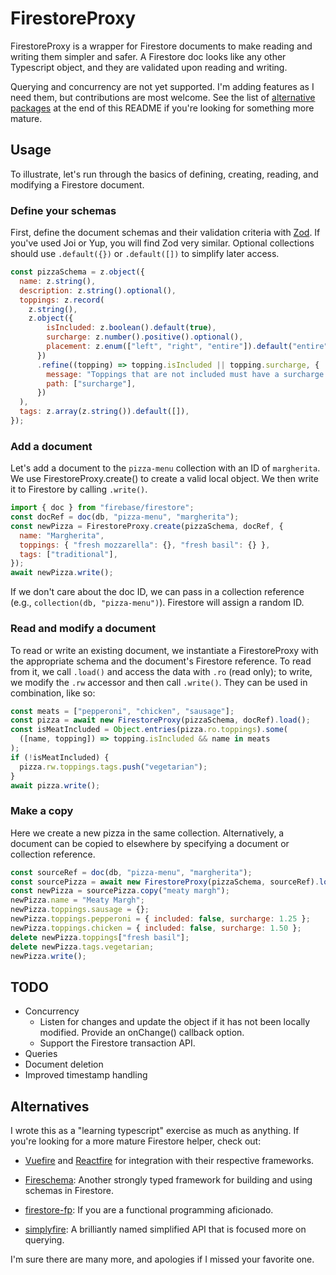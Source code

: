 # FirestoreProxy

FirestoreProxy is a wrapper for Firestore documents to make reading and writing
them simpler and safer.  A Firestore doc looks like any other Typescript object,
and they are validated upon reading and writing.

Querying and concurrency are not yet supported.  I'm adding features as I need
them, but contributions are most welcome.  See the list of [alternative
packages](#alternatives) at the end of this README if you're looking for
something more mature.

## Usage

To illustrate, let's run through the basics of defining, creating, reading, and
modifying a Firestore document.

### Define your schemas

First, define the document schemas and their validation criteria with
[Zod](https://github.com/colinhacks/zod).  If you've used Joi or Yup, you will
find Zod very similar.  Optional collections should use `.default({})` or
`.default([])` to simplify later access.

```javascript
const pizzaSchema = z.object({
  name: z.string(),
  description: z.string().optional(),
  toppings: z.record(
    z.string(),
    z.object({
        isIncluded: z.boolean().default(true),
        surcharge: z.number().positive().optional(),
        placement: z.enum(["left", "right", "entire"]).default("entire"),
      })
      .refine((topping) => topping.isIncluded || topping.surcharge, {
        message: "Toppings that are not included must have a surcharge.",
        path: ["surcharge"],
      })
  ),
  tags: z.array(z.string()).default([]),
});
```

### Add a document

Let's add a document to the `pizza-menu` collection with an ID of `margherita`.
We use FirestoreProxy.create() to create a valid local object.  We then write it
to Firestore by calling `.write()`.

```javascript
import { doc } from "firebase/firestore";
const docRef = doc(db, "pizza-menu", "margherita");
const newPizza = FirestoreProxy.create(pizzaSchema, docRef, {
  name: "Margherita",
  toppings: { "fresh mozzarella": {}, "fresh basil": {} },
  tags: ["traditional"],
});
await newPizza.write();
```

If we don't care about the doc ID, we can pass in a collection reference (e.g.,
`collection(db, "pizza-menu")`).  Firestore will assign a random ID.

### Read and modify a document

To read or write an existing document, we instantiate a FirestoreProxy with the
appropriate schema and the document's Firestore reference.  To read from it, we
call `.load()` and access the data with `.ro` (read only); to write, we modify
the `.rw` accessor and then call `.write()`.  They can be used in combination,
like so:

```javascript
const meats = ["pepperoni", "chicken", "sausage"];
const pizza = await new FirestoreProxy(pizzaSchema, docRef).load();
const isMeatIncluded = Object.entries(pizza.ro.toppings).some(
  ([name, topping]) => topping.isIncluded && name in meats
);
if (!isMeatIncluded) {
  pizza.rw.toppings.tags.push("vegetarian");
}
await pizza.write();
```

### Make a copy

Here we create a new pizza in the same collection.  Alternatively, a document
can be copied to elsewhere by specifying a document or collection reference.

```javascript
const sourceRef = doc(db, "pizza-menu", "margherita");
const sourcePizza = await new FirestoreProxy(pizzaSchema, sourceRef).load();
const newPizza = sourcePizza.copy("meaty margh");
newPizza.name = "Meaty Margh";
newPizza.toppings.sausage = {};
newPizza.toppings.pepperoni = { included: false, surcharge: 1.25 };
newPizza.toppings.chicken = { included: false, surcharge: 1.50 };
delete newPizza.toppings["fresh basil"];
delete newPizza.tags.vegetarian;
newPizza.write();
```

## TODO

* Concurrency
  * Listen for changes and update the object if it has not been locally
    modified.  Provide an onChange() callback option.
  * Support the Firestore transaction API.
* Queries
* Document deletion
* Improved timestamp handling

## Alternatives

I wrote this as a "learning typescript" exercise as much as anything.  If you're
looking for a more mature Firestore helper, check out:

* [Vuefire](https://github.com/vuejs/vuefire) and
  [Reactfire](https://github.com/FirebaseExtended/reactfire) for integration
  with their respective frameworks.

* [Fireschema](https://github.com/yarnaimo/fireschema): Another strongly typed
  framework for building and using schemas in Firestore.
  
* [firestore-fp](https://github.com/mobily/firestore-fp): If you are a
  functional programming aficionado.

* [simplyfire](https://github.com/coturiv/simplyfire): A brilliantly named
  simplified API that is focused more on querying.

I'm sure there are many more, and apologies if I missed your favorite one.
